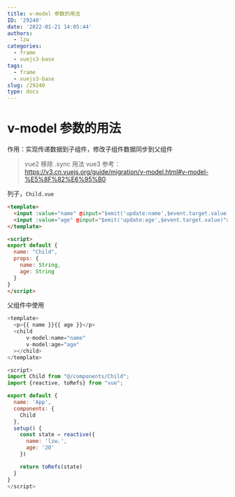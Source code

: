 ```yaml
---
title: v-model 参数的用法
ID: '29240'
date: '2022-01-21 14:05:44'
authors:
  - lzw
categories:
  - frame
  - vuejs3-base
tags:
  - frame
  - vuejs3-base
slug: /29240
type: docs
---
```


# v-model 参数的用法 

作用：实现传递数据到子组件，修改子组件数据同步到父组件

> vue2 移除 .sync 用法
> vue3 参考：https://v3.cn.vuejs.org/guide/migration/v-model.html#v-model-%E5%8F%82%E6%95%B0


列子，`Child.vue`

``` html
<template>
  <input :value="name" @input="$emit('update:name',$event.target.value)">
  <input :value="age" @input="$emit('update:age',$event.target.value)">
</template>

<script>
export default {
  name: "Child",
  props: {
    name: String,
    age: String
  }
}
</script>
```

父组件中使用 

```js
<template>
  <p>{{ name }}{{ age }}</p>
  <child
      v-model:name="name"
      v-model:age="age"
  ></child>
</template>

<script>
import Child from "@/components/Child";
import {reactive, toRefs} from "vue";

export default {
  name: 'App',
  components: {
    Child    
  },
  setup() {
    const state = reactive({
      name: 'lzw.',
      age: '20'
    })

    return toRefs(state)
  }
}
</script>
```
